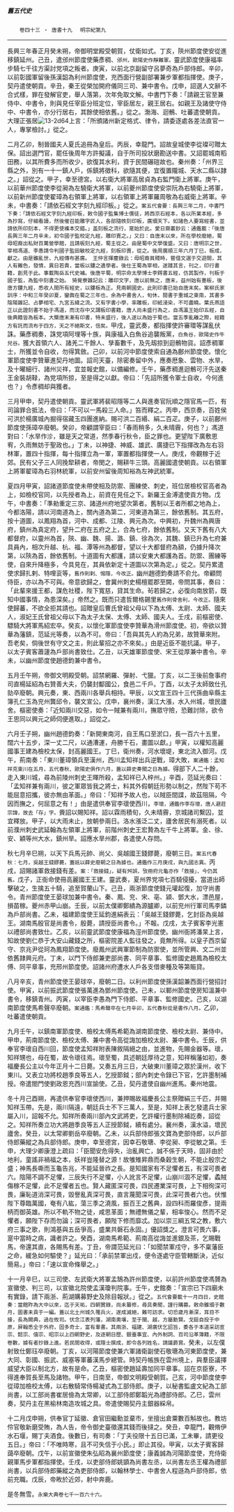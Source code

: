 

##### 舊五代史
　　`卷四十三 ‧ 唐書十九`
　`明宗紀第九`

* * *

長興三年春正月癸未朔，帝御明堂殿受朝賀，仗衛如式。丁亥，陝州節度使安從進移鎮延州。己丑，遣邠州節度使藥彥稠、`邠州，歐陽史作靜難軍。`靈武節度使康福率步騎七千往方渠討党項之叛者。庚寅，以前北京副留守呂夢奇為戶部侍郎。辛卯，以前彰國軍留後孫漢韶為利州節度使，充西面行營副部署兼步軍都指揮使。庚子，契丹遣使朝貢。辛丑，秦王從榮加開府儀同三司、兼中書令。戊申，詔選人文辭不合式樣，罪在發解官吏，舉人落第，次年免取文解。中書門下奏：「請親王官至兼侍中、中書令，則與見任宰臣分班定位，宰臣居左，親王居右。如親王及諸使守侍中、中書令，亦分行居右，其餘使相依舊。」從之。渤海、迴鶻、吐蕃遣使朝貢。大理正張居![13-2d64](../../imgs/13-2d64.gif)上言：「所頒諸州新定格式、律令，請委逐處各差法直官一人，專掌檢討。」從之。

二月乙卯，制晉國夫人夏氏追冊為皇后。丙辰，幸龍門。詔故皇城使李從璨可贈太保。詔出選門官，罷任後周年方許擬議，自于所司投狀磨勘送中書。又詔罷城南稻田務，以其所費多而所收少，欲復其水利，資于民間碾磑故也。秦州奏：「州界三縣之外，別有一十一鎮人戶，係鎮將徵科，欲隨其便，宜復置隴城、天水二縣以隷之。」詔從之。甲子，幸至德宮。以右衛大將軍高居貞為右監門衛上將軍。庚午，以前華州節度使李從昶為左驍衛大將軍，以前夔州節度使安崇阮為右驍衛上將軍，以前新州節度使翟璋為右領軍上將軍，以右領軍上將軍羅周敬為右威衛上將軍。辛未，中書奏：「請依石經文字刻九經印板。」從之。`案五代會要：長興三年二月，中書門下奏：「請依石經文字刻九經印板，敕令國子監集博士儒徒，將西京石經本，各以所業本經，多為抄寫，仔細看讀，然後催召能雕字匠人，各部隨帙刻印板，廣頒天下。如諸色人要寫經書，並請依所印刻本，不得更使襍本交錯。」盖刻板之流行，寔始於此。愛日齋叢鈔云：通鑑載：「後唐長興三年二月辛未，初令國子監校定九經，雕印賣之。」又曰：自唐末以來，所在學校廢絕，蜀毋昭裔出私財百萬營學館，且請板刻九經，蜀主從之。由是蜀中文學復盛。又曰：唐明宗之世，宰相馮道、李愚請令判國子監田敏校定九經，刻板印賣，從之。後周廣順三年六月丁巳，板成，獻之。由是雖亂世，九經傳布甚廣。　王仲言揮麈錄云：毋昭裔貧賤時，嘗借文選于交遊間，其人有難色，發憤，異日若貴，當板以鏤之遺學者。後仕王蜀為宰相，遂踐其言，刊之，印行書籍，創見于此。事載陶岳五代史補。後唐平蜀，明宗命太學博士李鍔書五經，仿其製作，刊板于國子監，為監中刻書之始。　猗覺寮雜記云：雕印文字，唐以前無之，唐末，益州始有墨板，後唐方鏤九經，悉收人間所有經史，以鏤板為正。見兩朝國史。此則印書已始自唐末矣。案柳氏家訓序：中和三年癸卯夏，鑾輿在蜀之三年也，余為中書舍人，旬休，閱書于重城之東南，其書多陰陽雜記、占夢相宅、九宮五緯之流。又有字書小學，率雕板，印紙浸染，不可盡曉。葉氏燕語正以此證刻書不始于馮道，而沈存中又謂板印書籍，唐人尚未盛行為之，自馮瀛王始印五經，自後典籍皆為板本。大槩唐末漸有印書，特未盛行，後人遂以為始于蜀也。當五季亂離之際，經籍方有託而流布于四方，天之不絕斯文，信矣。`甲戌，靈武奏，都指揮使許審環等謀亂伏誅。藥彥稠奏，誅党項阿埋等十族，與康福入白魚谷追襲叛黨，`白魚谷，歐陽史作牛兒谷。`獲大首領六人、諸羌二千餘人、孳畜數千，及先刼掠到迴鶻物貨。詔彥稠軍士，所獲並令自收，勿得箕斂。己卯，以前河中節度使索自通為鄜州節度使。懷化軍節度使李贊華進契丹地圖。詔司天臺，除密奏留中外，應奏厯象、雲物、水旱，及十曜細行、諸州災祥，宜並報史館，以備編修。壬午，藥彥稠進迴鶻可汗先送秦王金裝胡䩮，為党項所掠，至是得之以獻。帝曰：「先詔所獲令軍士自收，今何進也？」令彥稠却與獲者。

三月甲申，契丹遣使朝貢。靈武軍將裴昭隱等二人與進奏官阮順之隱官馬一匹，有司論罪合抵法，帝曰：「不可以一馬殺三人命。」笞而釋之。丙申，西京奏，百姓侯可洪於楊廣城內掘得宿藏玉四團進納。賜可洪二百緡、絹二百疋。庚子，以前鄜州節度使孫璋卒廢朝。癸卯，帝顧謂宰臣曰：「春雨稍多，久未晴霽，何也？」馮道對曰：「水旱作沴，雖是天之常道，然季春行秋令，臣之罪也。更望陛下廣敷恩宥，久雨無妨于聖政也。」丁未，以神捷、神威、雄武、廣捷已下指揮改為左右羽林軍，置四十指揮，每十指揮立為一軍，軍置都指揮使一人。庚戌，帝觀稼于近郊。民有父子三人同挽犂耕者，帝閔之，賜耕牛三頭。高麗國遣使朝貢。以右領軍上將軍翟璋為右羽林統軍，以前安州留後周知裕為左神武統軍。

夏四月甲寅，詔諸道節度使未帶使相及防禦、團練使、刺史，班位居檢校官高者為上，如檢校官同，以先授者為上，前資在見任之下。新羅王金溥遣使貢方物。戊午，中書奏：「準勑重定三京、諸道州府地望次第者。舊制以王者所都之地為上，今都洛陽，請以河南道為上，關內道為第二，河東道為第三，餘依舊制。其五府，按十道圖，以鳳翔為首，河中、成都、江陵、興元為次。中興初，升魏州為興唐府，鎮州為真定府，望升二府在五府之上，合為七府，餘依舊制。又天下舊有八大都督府，以靈州為首，陝、幽、魏、揚、潞、鎮、徐為次，其魏、鎮已升為七府兼具員內，相次升越、杭、福、潭等州為都督，望以十大都督府為額，仍據升降次第，以陝為首，餘依舊制。十道圖有大都護，請以安東大都護為首。防禦、團練等使，自來升降極多，今具見在，其員依新定十道圖以次第為定。」從之。契丹累遣使求歸扎剌、特哩衮等，`舊作則剌、惕隱，今改正。`幽州趙德鈞奏請不俞允。帝顧問侍臣，亦以為不可與。帝意欲歸之，會冀州刺史楊檀罷郡至闕，帝問其事，奏曰：「此輩來援王都，謀危社稷，陛下寬慈，貸其生命。茍若歸之，必復向南放箭，既知中國事情，為患深矣。」帝然之。既而只遣哲爾格錫里`舊作則骨舍利，今改正。`隨來使歸蕃，不欲全拒其請也。詔贈皇后曹氏曾祖父母以下為太傅、太尉、太師、國夫人，淑妃王氏曾祖父母以下為太子太保、太傅、太師、國夫人。壬戌，前樞密使、驃騎大將軍馬紹宏卒。癸亥，以懷化軍節度使李贊華為滑州節度使。初，帝欲以贊華為藩鎮，范延光等奏，以為不可。帝曰：「吾與其先人約為兄弟，故贊華來附。吾老矣，倘後世有守文之主，則此輩招之亦不來矣。」由是近臣不能抗議。甲子，以太子賓客蕭蘧為戶部尚書致仕。乙丑，以天雄軍節度使、宋王從厚兼中書令。辛未，以幽州節度使趙德鈞兼中書令。

五月壬午朔，帝御文明殿受朝。詔禁網羅、彈射、弋獵。丁亥，以二王後前詹事府司直楊延紹為右贊善大夫，仍襲封酅國公，食邑二千戶。丁酉，以太子太師致仕孔勍卒廢朝。興元奏，東、西兩川各舉兵相持。甲辰，以文宣王四十三代孫曲阜縣主簿孔仁玉為兖州龔邱令，襲文宣公。戊申，襄州奏，漢江大漲，水入州城，壞民廬舍。樞密使奏：「近知兩川交惡，如令一賊兼有兩川，撫眾守險，恐難討除，欲令王思同以興元之師伺便進取。」詔從之。

六月壬子朔，幽州趙德鈞奏：「新開東南河，自王馬口至淤口，長一百六十五里，闊六十五步，深一丈二尺，以通漕運，舟勝千石，畫圖以獻。」甲寅，以權知高麗國事王建為檢校太保，封高麗國王。丁巳，衛州奏，河水壞堤，東北流入御河。戊午，荊南奏：「東川董璋領兵至漢州，西川孟知祥出兵逆戰，璋大敗，`案通鑑：孟知祥克東川在五月，五代春秋、歐陽史俱作六月，蓋以薛史奏聞之日為據。`得部下人二十餘，走入東川城，尋為前陵州刺史王暉所殺，孟知祥已入梓州。」辛酉，范延光奏曰：「孟知祥兼有兩川，彼之軍眾皆我之將士，料其外假朝廷形勢以制之，然陛下苟不能屈意招攜，彼亦無由革面。」帝曰：「知祥予故人也，以賊臣間諜，故茲阻隔，今因而撫之，何屈意之有！」由是遣供奉官李瓌使西川，`李瓌，通鑑作李存瓌，唐人避莊宗諱，故去「存」字。`賫詔以賜知祥。詔以霖雨積旬，久未晴霽，京城諸司繫囚，並宜釋放。甲子，以大雨未止，放朝參兩日。洛水漲泛二丈，廬舍居民有溺死者。以前濮州刺史武延翰為左領軍上將軍，前階州刺史王宏贄為左千牛上將軍。金、徐、安、穎等州大水，鎮州旱。詔應水旱州郡，各遣使人存問。

秋七月辛巳朔，以天下兵馬元帥、尚父、吳越國王錢鏐薨，廢朝三日。`案五代春秋：七月，吳越王錢鏐薨，蓋祇以薛史廢朝之日為據也。通鑑作三月庚戌，與九國志異。`丙戌，詔賜諸軍救接錢有差。`案：「救接錢」，疑有舛誤，攷冊府元龜亦作「救接」，今仍其舊。`戊子，正衙命使冊高麗國王王建。靈武奏，夏州界党項七百騎侵擾，當道出師擊破之，生擒五十騎，追至賀蘭山下。己丑，兩浙節度使錢元瓘起復，加守尚書令。青州節度使王晏球加兼中書令。秦、鳳、兖、宋、亳、潁、鄧大水，漂邑屋，損苗稼。夔州赤甲山崩。壬辰，以前太僕卿鄭繢為源臚卿，以前兖州行軍司馬李鏻為戶部尚書。乙未，福建節度使王延鈞進絹表云：「吳越王錢鏐薨，乞封臣為吳越王。湖南馬殷官是尚書令，殷薨，請授臣尚書令。」不報。戊戌，太子賓客李光憲以禮部尚書致仕。乙亥，以前靈武節度使康福為涇州節度使。幽州衙將潘杲上言，知故使劉仁恭于大安山藏錢之所，樞密院差人監往發之，竟無所得。以皇子西京留守、京兆尹從珂為鳳翔節度使。廢鳳州武興軍節制為防禦使，並所管興、文二州並依舊隷興元府。丁未，以門下侍郎兼吏部尚書、同平章事、監修國史趙鳳為檢校太傅、同平章事，充邢州節度使。詔諸州府遭水人戶各支借麥種及等第賑貸。

八月辛亥，青州節度使王晏球卒，廢朝二日。以利州節度使孫漢韶兼西面行營招討使。甲寅，以前振武節度使張萬進為鄧州節度使。己未，以鄆州節度使房知溫兼中書令，移鎮青州。丙寅，以宰臣李愚為門下侍郎、平章事、監修國史。己亥，以湖南節度使馬希聲卒廢朝。`案通鑑：馬希聲卒在七月辛卯，五代春秋從是書作八月。`乙卯，吐蕃遣使朝貢。

九月壬午，以鎮南軍節度使、檢校太傅馬希範為湖南節度使、檢校太尉、兼侍中。甲申，荊南節度使、檢校太傅、兼中書令高從誨加檢校太尉、兼中書令。壬辰，供奉官李瓌自西川回，節度使孟知祥附表陳敘隔絕之由，並進物，先賜金器等。瓌，知祥甥也，母在蜀，故令瓌往焉。瓌至蜀，具述朝廷厚待之意，知祥稱藩如初，奏福慶長公主以今年正月十二日薨。又奏五月三日，大破東川董璋之眾於漢州，收下東川。又表立功將校趙季良等五人，乞授節鉞；部內刺史令錄已下官，乞許墨制補授。帝遣閤門使劉政恩充西川宣諭使。乙丑，契丹遣使自幽州進馬。秦州地震。

冬十月己酉朔，再遣供奉官李瓌使西川，兼押賜故福慶長公主祭贈絹三千匹，并賜知祥玉帶。先是，兩川隔遠，朝廷兵士不下三萬人，至是，知祥上表乞發遣兵士家屬入川，詔報不允。知祥所奏兩川部內文武將吏，乞許權行墨制除補訖奏，詔從之。知祥所奏立功大將趙季良等五人正授節鉞，續有處分。襄州奏，漢水溢，壞民廬舍。癸丑，以太常卿劉岳卒廢朝。乙未，以兵部侍郎張文寶為吏部侍郎，以戶部侍郎藥縱之為兵部侍郎。庚申，幸至德宮，因幸石敬瑭、李從昶、李從敏之第。壬申，大理少卿康澄上疏曰：「臣聞安危得失，治亂興亡，誠不係于天時，固非由於地利，童謠非禍福之本，妖祥豈隆替之源！故雊雉昇鼎而桑穀生朝，不能止殷宗之盛；神馬長嘶而玉龜告兆，不能延晉祚之長。是知國家有不足懼者五，有深可畏者六。陰陽不調不足懼，三辰失行不足懼，小人訛言不足懼，山崩川涸不足懼，蟊賊傷稼不足懼，此不足懼者五也。賢人藏匿深可畏，四民遷業深可畏，上下相徇深可畏，廉恥道消深可畏，毀譽亂真深可畏，直言蔑聞深可畏，此深可畏者六也。伏惟陛下尊臨萬國，奄有八紘，蕩三季之澆風，振百王之舊典，設四科而羅俊彥，提兩柄而御英雄。所以不軌不物之徒，咸思革面；無禮無儀之輩，相率悛心。然而不足懼者，願陛下存而勿論；深可畏者，願陛下修而靡忒。加以崇三綱五常之教，敷六府三事之歌，則鴻基與五岳爭高，盛業共磐石永固。」優詔獎之。澄言可畏六事，寔中當時之病，識者許之。癸酉，湖南馬希範、荊南高從誨並進銀及茶，乞賜戰馬，帝還其直，各賜馬有差。丁丑，帝謂范延光曰：「如聞禁軍戍守，多不稟藩臣之命，緩急如何驅使？」延光曰：「承前禁軍出戍，便令逐處守臣管轄斷決，近似簡易。」帝曰：「速以宣命條舉之。」

十一月辛巳，以三司使、左武衛大將軍孟鵠為許州節度使，以前許州節度使馮贇為宣徽使、判三司，以宣徽北院使孟漢瓊判院事。壬午，史館奏：「宣宗已下四廟未有實錄，請下兩浙、荊湖購募野史及除目報狀。」從之。`五代會要載十一月四日，史館奏：當館昨為大中以來，迄于天祐，四朝實錄，尚未纂修，尋具奏聞，謹行購募。敕命雖頒于數月，圖書未貢于一編。蓋以北土州城久罹兵火，遂成滅絕，難可訪求。切恐歲月漸深，耳目不接，長為闕典，過在攸司。伏念江表列藩，湖南奧壤，至于閩、越，方屬勳賢。戈鋌自投于中原，屏翰悉全于外府，固多奇士，富有羣書。其兩浙、福建、湖廣伏乞詔旨，委各于本道采訪宣宗、懿宗、僖宗、昭宗以上四朝野史，及逐朝日歷、銀臺事宜、內外制詞、百司沿革簿籍，不限卷數，據有者抄錄上進。若民間收得，或隱士撰成，即令各列姓名，請議爵賞。`癸未，以左僕射致仕鄭珏卒廢朝。丁亥，以河陽節度使兼六軍諸衛副使石敬瑭為河東節度使，兼大同、彰國、振武、威塞等軍蕃漢馬步總管。時契丹帳族在雲州境上，與羣臣議擇威望大臣以制北方，故有是命。乙丑，樞密使趙延壽加同平章事。詔在京臣寮，不得進奉賀長至馬及諸物。甲午，日南至，帝御文明殿受朝賀。己亥，河中節度使李從璋加檢校太傅，以右散騎常侍楊凝式為工部侍郎。庚子，以秘書監盧文紀為工部尚書，以工部尚書崔居儉為太常卿，以工部侍郎鄭韜光為禮部侍郎。乙巳，雲州奏，契丹主在黑榆林南造攻城之具。帝遣使賜契丹主銀器綵帛。

十二月戊申朔，供奉官丁延徽、倉官田繼勳並棄市，坐擅出倉粟數百斛故也。教坊伶官敬新磨受賄，為人告，帝令御史臺徵還其錢而後撻之。癸丑，幸龍門，觀脩伊水石堰，賜丁夫酒食。後數日，有司奏：「丁夫役限十五日已滿，工未畢，請更役五日。」帝曰：「不唯時寒，且不可失信于小民。」即止其役。甲寅，以太子賓客歸藹卒廢朝。戊午，以前宣徽使朱弘昭為襄州節度使；康義誠為河陽節度使，充侍衛親軍馬步軍都指揮使。壬戌，以吏部侍郎姚顗為尚書左丞，以尚書左丞王權為禮部尚書，以兵部侍郎藥縱之為吏部侍郎，以翰林學士、中書舍人程遜為戶部侍郎，依前充職。戊辰，帝畋於近郊，射中奔鹿。

是冬無雪。`永樂大典卷七千一百六十六。`

* * *

